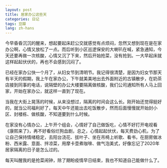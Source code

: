 ```yaml
---
layout: post
title: 居家办公这些天
categories: 日记
tags: 豆瓣
lang: zh-hans
---
```

今早昏昏沉沉的醒来，想起要起床赶公交就感觉有点烦闷，忽然又想到现在是在家办公啊，心情又放松了一点。而后听到小区巡逻保安的大喇叭在喊，紧急通知，今天还要再做一次核酸，心情又沉了下来，然后开始抢菜，没有抢到。一大早起床就这样起起伏伏的，再也不会感到沉闷了。

已经在家办公快一个月了，从妇女节到清明节。我记得很清楚，是因为妇女节那天有半天的假期，我上午在家办公，下午就美美地出去外面附近的古镇散步，在奶茶店接到同事的电话，说隔壁的办公大楼要隔离做核酸，我们公司通知所有人马上回家，开始在家办公，就这样一直到了现在。

当我在大街上晃荡的时候，从来没想过，隔离的时间会这么长。刚开始还觉得挺好的，就当公司福利好了，每天中午还能出去吃饭散步，然而后面慢慢就开始封小区、封楼栋、做核酸，不知道要到什么时候。

在家没有心情办公，上午开个组会，心情好了自己做饭吃，心情不好打开电视看《康熙来了》，再不好看俗烂狗血剧，总之，心情起起伏伏，每天费劲心机，为了让自己保持情绪稳定，去阳台浇花、拔叶子、坐在吊椅上听歌、看书，在厨房做冰粉、西米露、意面、拌凉菜，用摩卡壶煮咖啡、做气泡美式，好像忘记了2020年居家隔离的日子是怎么过的。

每天叫醒我的是抢菜闹钟，除了期盼疫情早日结束，我也不知道自己能做什么了。

